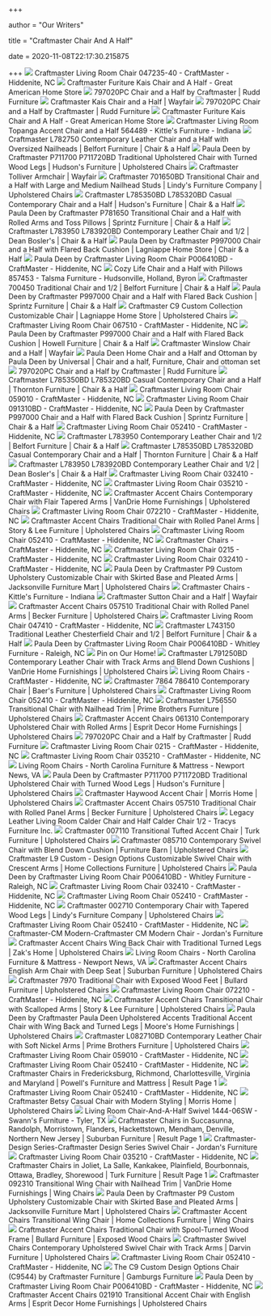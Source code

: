 +++
        
author = "Our Writers"
        
title = "Craftmaster Chair And A Half"
        
date = 2020-11-08T22:17:30.215875
        
+++
[ ![](https://images2.imgix.net/p4dbimg/134/images/047235.jpg?trim=color&trimcolor=FFFFFF&trimtol=5&w=1024&h=768&fm=pjpg&auto=format)](https://images2.imgix.net/p4dbimg/134/images/047235.jpg?trim=color&trimcolor=FFFFFF&trimtol=5&w=1024&h=768&fm=pjpg&auto=format) Craftmaster Living Room Chair 047235-40 - CraftMaster - Hiddenite, NC
[ ![](https://www.greatamericanhomestore.com/uploads/products/Kias%20Chair%20WEB.jpg)](https://www.greatamericanhomestore.com/uploads/products/Kias%20Chair%20WEB.jpg) Craftmaster Furiture Kais Chair and A Half - Great American Home Store
[ ![](https://ruddfurniture.com/wp-content/uploads/2019/01/797020-c.jpg)](https://ruddfurniture.com/wp-content/uploads/2019/01/797020-c.jpg) 797020PC Chair and a Half by Craftmaster | Rudd Furniture
[ ![](https://secure.img1-fg.wfcdn.com/im/56547235/resize-h800-w800%5Ecompr-r85/9340/93405199/Kais+Chair+and+a+Half.jpg)](https://secure.img1-fg.wfcdn.com/im/56547235/resize-h800-w800%5Ecompr-r85/9340/93405199/Kais+Chair+and+a+Half.jpg) Craftmaster Kais Chair and a Half | Wayfair
[ ![](https://ruddfurniture.com/wp-content/uploads/2019/01/797020-a.jpg)](https://ruddfurniture.com/wp-content/uploads/2019/01/797020-a.jpg) 797020PC Chair and a Half by Craftmaster | Rudd Furniture
[ ![](https://www.greatamericanhomestore.com/uploads/products/Kias%20GRP%20Image.jpg)](https://www.greatamericanhomestore.com/uploads/products/Kias%20GRP%20Image.jpg) Craftmaster Furiture Kais Chair and A Half - Great American Home Store
[ ![](https://images2.imgix.net/p4dbimg/p83/images/785320bd.jpg?fit=fill&trim=color&trimcolor=FFFFFF&trimtol=5&bg=FFFFFF&w=384&h=288&fm=pjpg&auto=format)](https://images2.imgix.net/p4dbimg/p83/images/785320bd.jpg?fit=fill&trim=color&trimcolor=FFFFFF&trimtol=5&bg=FFFFFF&w=384&h=288&fm=pjpg&auto=format) Craftmaster Living Room Topanga Accent Chair and a Half 564489 - Kittle's  Furniture - Indiana
[ ![](https://imageresizer.furnituredealer.net/img/remote/images.furnituredealer.net/img/products%2Fcraftmaster%2Fcolor%2Fl782650-l782750_l782720bd-winslow-08-b1.jpg?width=878&height=600&scale=both&trim.threshold=80)](https://imageresizer.furnituredealer.net/img/remote/images.furnituredealer.net/img/products%2Fcraftmaster%2Fcolor%2Fl782650-l782750_l782720bd-winslow-08-b1.jpg?width=878&height=600&scale=both&trim.threshold=80) Craftmaster L782750 Contemporary Leather Chair and a Half with Oversized  Nailheads | Belfort Furniture | Chair & a Half
[ ![](https://images.furnituredealer.net/img/products%2Fpaula_deen_by_craftmaster%2Fcolor%2Fp711700_p711720bd-b0.jpg)](https://images.furnituredealer.net/img/products%2Fpaula_deen_by_craftmaster%2Fcolor%2Fp711700_p711720bd-b0.jpg) Paula Deen by Craftmaster P711700 P711720BD Traditional Upholstered Chair  with Turned Wood Legs | Hudson's Furniture | Upholstered Chairs
[ ![](https://secure.img1-fg.wfcdn.com/im/01828648/compr-r85/6448/64486156/tolliver-armchair.jpg)](https://secure.img1-fg.wfcdn.com/im/01828648/compr-r85/6448/64486156/tolliver-armchair.jpg) Craftmaster Tolliver Armchair | Wayfair
[ ![](https://imageresizer.furnituredealer.net/img/remote/images.furnituredealer.net/img/products%2Fcraftmaster%2Fcolor%2F701650_701620-adam-41-b1.jpg?width=878&height=600&scale=both&trim.threshold=80)](https://imageresizer.furnituredealer.net/img/remote/images.furnituredealer.net/img/products%2Fcraftmaster%2Fcolor%2F701650_701620-adam-41-b1.jpg?width=878&height=600&scale=both&trim.threshold=80) Craftmaster 701650BD Transitional Chair and a Half with Large and Medium  Nailhead Studs | Lindy's Furniture Company | Upholstered Chairs
[ ![](https://imageresizer.furnituredealer.net/img/remote/images.furnituredealer.net/img/products%2Fcraftmaster%2Fcolor%2Fl785350bd_l785320bd-arlo-41-b1.jpg?width=878&height=600&scale=both&trim.threshold=80)](https://imageresizer.furnituredealer.net/img/remote/images.furnituredealer.net/img/products%2Fcraftmaster%2Fcolor%2Fl785350bd_l785320bd-arlo-41-b1.jpg?width=878&height=600&scale=both&trim.threshold=80) Craftmaster L785350BD L785320BD Casual Contemporary Chair and a Half |  Hudson's Furniture | Chair & a Half
[ ![](https://images.furnituredealer.net/img/products%2Fpaula_deen_by_craftmaster%2Fcolor%2Fp781650_p781620bd-terrell-22-b1.jpg)](https://images.furnituredealer.net/img/products%2Fpaula_deen_by_craftmaster%2Fcolor%2Fp781650_p781620bd-terrell-22-b1.jpg) Paula Deen by Craftmaster P781650 Transitional Chair and a Half with Rolled  Arms and Toss Pillows | Sprintz Furniture | Chair & a Half
[ ![](https://imageresizer.furnituredealer.net/img/remote/images.furnituredealer.net/img/products%2Fcraftmaster%2Fcolor%2Fl783950_l783920bd-heroes-31-b5.jpg?width=1024&height=768&scale=both&trim.threshold=50&trim.percentpadding=10)](https://imageresizer.furnituredealer.net/img/remote/images.furnituredealer.net/img/products%2Fcraftmaster%2Fcolor%2Fl783950_l783920bd-heroes-31-b5.jpg?width=1024&height=768&scale=both&trim.threshold=50&trim.percentpadding=10) Craftmaster L783950 L783920BD Contemporary Leather Chair and 1/2 | Dean  Bosler's | Chair & a Half
[ ![](https://imageresizer.furnituredealer.net/img/remote/images.furnituredealer.net/img/products%2Fpaula_deen_by_craftmaster%2Fcolor%2Fp997000_p997020bd-decree-26-b0.jpg?width=878&height=600&scale=both&trim.threshold=80)](https://imageresizer.furnituredealer.net/img/remote/images.furnituredealer.net/img/products%2Fpaula_deen_by_craftmaster%2Fcolor%2Fp997000_p997020bd-decree-26-b0.jpg?width=878&height=600&scale=both&trim.threshold=80) Paula Deen by Craftmaster P997000 Chair and a Half with Flared Back Cushion  | Lagniappe Home Store | Chair & a Half
[ ![](https://images2.imgix.net/p4dbimg/1196/images/p006410bd_dimension_22_angle.jpg?fit=fill&trim=color&trimcolor=FFFFFF&trimtol=5&bg=FFFFFF&w=384&h=288&fm=pjpg&auto=format)](https://images2.imgix.net/p4dbimg/1196/images/p006410bd_dimension_22_angle.jpg?fit=fill&trim=color&trimcolor=FFFFFF&trimtol=5&bg=FFFFFF&w=384&h=288&fm=pjpg&auto=format) Paula Deen by Craftmaster Living Room Chair P006410BD - CraftMaster -  Hiddenite, NC
[ ![](https://images2.imgix.net/p4dbimg/p20/images/797020pc_kais_41.jpg?trim=color&trimcolor=FFFFFF&trimtol=5&w=1024&h=768&fm=pjpg&auto=format)](https://images2.imgix.net/p4dbimg/p20/images/797020pc_kais_41.jpg?trim=color&trimcolor=FFFFFF&trimtol=5&w=1024&h=768&fm=pjpg&auto=format) Cozy Life Chair and a Half with Pillows 857453 - Talsma Furniture -  Hudsonville, Holland, Byron
[ ![](https://imageresizer.furnituredealer.net/img/remote/images.furnituredealer.net/img/products%2Fcraftmaster%2Fcolor%2F700450_700420-tolliver-21-b1.jpg?width=878&height=600&scale=both&trim.threshold=80)](https://imageresizer.furnituredealer.net/img/remote/images.furnituredealer.net/img/products%2Fcraftmaster%2Fcolor%2F700450_700420-tolliver-21-b1.jpg?width=878&height=600&scale=both&trim.threshold=80) Craftmaster 700450 Traditional Chair and 1/2 | Belfort Furniture | Chair &  a Half
[ ![](https://imageresizer.furnituredealer.net/img/remote/images.furnituredealer.net/img/products%2Fpaula_deen_by_craftmaster%2Fcolor%2Fp997000_p997020bd-chalkline-21-b0.jpg?width=878&height=600&scale=both&trim.threshold=80)](https://imageresizer.furnituredealer.net/img/remote/images.furnituredealer.net/img/products%2Fpaula_deen_by_craftmaster%2Fcolor%2Fp997000_p997020bd-chalkline-21-b0.jpg?width=878&height=600&scale=both&trim.threshold=80) Paula Deen by Craftmaster P997000 Chair and a Half with Flared Back Cushion  | Sprintz Furniture | Chair & a Half
[ ![](https://images.furnituredealer.net/img/products%2Fcraftmaster%2Fcolor%2Fc9%20custom%20collection_c962510-tebo-10-m1.jpg)](https://images.furnituredealer.net/img/products%2Fcraftmaster%2Fcolor%2Fc9%20custom%20collection_c962510-tebo-10-m1.jpg) Craftmaster C9 Custom Collection Customizable Chair | Lagniappe Home Store  | Upholstered Chairs
[ ![](https://images2.imgix.net/p4dbimg/134/images/067510.jpg?trim=color&trimcolor=FFFFFF&trimtol=5&w=1024&h=768&fm=pjpg&auto=format)](https://images2.imgix.net/p4dbimg/134/images/067510.jpg?trim=color&trimcolor=FFFFFF&trimtol=5&w=1024&h=768&fm=pjpg&auto=format) Craftmaster Living Room Chair 067510 - CraftMaster - Hiddenite, NC
[ ![](https://imageresizer.furnituredealer.net/img/remote/images.furnituredealer.net/img/products%2Fpaula_deen_by_craftmaster%2Fcolor%2Fp997000_p997020bd-decree-26-b2.jpg?width=1024&height=768&scale=both&trim.threshold=50&trim.percentpadding=10)](https://imageresizer.furnituredealer.net/img/remote/images.furnituredealer.net/img/products%2Fpaula_deen_by_craftmaster%2Fcolor%2Fp997000_p997020bd-decree-26-b2.jpg?width=1024&height=768&scale=both&trim.threshold=50&trim.percentpadding=10) Paula Deen by Craftmaster P997000 Chair and a Half with Flared Back Cushion  | Howell Furniture | Chair & a Half
[ ![](https://secure.img1-fg.wfcdn.com/im/05527053/resize-h600-w600%5Ecompr-r85/8834/88345341/Winslow+Chair+and+a+Half.jpg)](https://secure.img1-fg.wfcdn.com/im/05527053/resize-h600-w600%5Ecompr-r85/8834/88345341/Winslow+Chair+and+a+Half.jpg) Craftmaster Winslow Chair and a Half | Wayfair
[ ![](https://i.pinimg.com/originals/f7/43/c0/f743c00a25ae37a0bd5e943f83d8e6ba.jpg)](https://i.pinimg.com/originals/f7/43/c0/f743c00a25ae37a0bd5e943f83d8e6ba.jpg) Paula Deen Home Chair and a Half and Ottoman by Paula Deen by Universal |  Chair and a half, Furniture, Chair and ottoman set
[ ![](https://ruddfurniture.com/wp-content/uploads/2019/01/797020-back.jpg)](https://ruddfurniture.com/wp-content/uploads/2019/01/797020-back.jpg) 797020PC Chair and a Half by Craftmaster | Rudd Furniture
[ ![](https://imageresizer.furnituredealer.net/img/remote/images.furnituredealer.net/img/products%2Fcraftmaster%2Fcolor%2Fl785350bd_l785320bd-arlo-41-b3.jpg?width=1024&height=768&scale=both&trim.threshold=50&trim.percentpadding=10)](https://imageresizer.furnituredealer.net/img/remote/images.furnituredealer.net/img/products%2Fcraftmaster%2Fcolor%2Fl785350bd_l785320bd-arlo-41-b3.jpg?width=1024&height=768&scale=both&trim.threshold=50&trim.percentpadding=10) Craftmaster L785350BD L785320BD Casual Contemporary Chair and a Half |  Thornton Furniture | Chair & a Half
[ ![](https://images2.imgix.net/p4dbimg/134/images/059010.jpg?trim=color&trimcolor=FFFFFF&trimtol=5&w=1024&h=768&fm=pjpg&auto=format)](https://images2.imgix.net/p4dbimg/134/images/059010.jpg?trim=color&trimcolor=FFFFFF&trimtol=5&w=1024&h=768&fm=pjpg&auto=format) Craftmaster Living Room Chair 059010 - CraftMaster - Hiddenite, NC
[ ![](https://images2.imgix.net/p4dbimg/134/images/091310bd.jpg?trim=color&trimcolor=FFFFFF&trimtol=5&w=1024&h=768&fm=pjpg&auto=format)](https://images2.imgix.net/p4dbimg/134/images/091310bd.jpg?trim=color&trimcolor=FFFFFF&trimtol=5&w=1024&h=768&fm=pjpg&auto=format) Craftmaster Living Room Chair 091310BD - CraftMaster - Hiddenite, NC
[ ![](https://imageresizer.furnituredealer.net/img/remote/images.furnituredealer.net/img/products%2Fpaula_deen_by_craftmaster%2Fcolor%2Fp997000_p997020bd-chalkline-21-b2.jpg?width=878&height=600&scale=both&trim.threshold=80)](https://imageresizer.furnituredealer.net/img/remote/images.furnituredealer.net/img/products%2Fpaula_deen_by_craftmaster%2Fcolor%2Fp997000_p997020bd-chalkline-21-b2.jpg?width=878&height=600&scale=both&trim.threshold=80) Paula Deen by Craftmaster P997000 Chair and a Half with Flared Back Cushion  | Sprintz Furniture | Chair & a Half
[ ![](https://images2.imgix.net/p4dbimg/134/images/052410.jpg?fit=fill&trim=color&trimcolor=FFFFFF&trimtol=5&bg=FFFFFF&w=768&h=576&fm=pjpg&auto=format)](https://images2.imgix.net/p4dbimg/134/images/052410.jpg?fit=fill&trim=color&trimcolor=FFFFFF&trimtol=5&bg=FFFFFF&w=768&h=576&fm=pjpg&auto=format) Craftmaster Living Room Chair 052410 - CraftMaster - Hiddenite, NC
[ ![](https://imageresizer.furnituredealer.net/img/remote/images.furnituredealer.net/img/products%2Fcraftmaster%2Fcolor%2Fl783950_l783920bd-heroes-41-b1.jpg?width=878&height=600&scale=both&trim.threshold=80)](https://imageresizer.furnituredealer.net/img/remote/images.furnituredealer.net/img/products%2Fcraftmaster%2Fcolor%2Fl783950_l783920bd-heroes-41-b1.jpg?width=878&height=600&scale=both&trim.threshold=80) Craftmaster L783950 Contemporary Leather Chair and 1/2 | Belfort Furniture  | Chair & a Half
[ ![](https://images.furnituredealer.net/img/products%2Fcraftmaster%2Fcolor%2Fl785350bd_l785320bd-arlo-41-b1.jpg)](https://images.furnituredealer.net/img/products%2Fcraftmaster%2Fcolor%2Fl785350bd_l785320bd-arlo-41-b1.jpg) Craftmaster L785350BD L785320BD Casual Contemporary Chair and a Half |  Thornton Furniture | Chair & a Half
[ ![](https://imageresizer.furnituredealer.net/img/remote/images.furnituredealer.net/img/products%2Fcraftmaster%2Fcolor%2Fl783950_l783920bd-heroes-31-b3.jpg?width=1024&height=768&scale=both&trim.threshold=50&trim.percentpadding=10)](https://imageresizer.furnituredealer.net/img/remote/images.furnituredealer.net/img/products%2Fcraftmaster%2Fcolor%2Fl783950_l783920bd-heroes-31-b3.jpg?width=1024&height=768&scale=both&trim.threshold=50&trim.percentpadding=10) Craftmaster L783950 L783920BD Contemporary Leather Chair and 1/2 | Dean  Bosler's | Chair & a Half
[ ![](https://images2.imgix.net/p4dbimg/134/images/032410_omni_10_angle.jpg?fit=fill&trim=color&trimcolor=FFFFFF&trimtol=5&bg=FFFFFF&w=768&h=576&fm=pjpg&auto=format)](https://images2.imgix.net/p4dbimg/134/images/032410_omni_10_angle.jpg?fit=fill&trim=color&trimcolor=FFFFFF&trimtol=5&bg=FFFFFF&w=768&h=576&fm=pjpg&auto=format) Craftmaster Living Room Chair 032410 - CraftMaster - Hiddenite, NC
[ ![](https://images2.imgix.net/p4dbimg/134/images/035210.jpg?fit=fill&trim=color&trimcolor=FFFFFF&trimtol=5&bg=FFFFFF&w=768&h=576&fm=pjpg&auto=format)](https://images2.imgix.net/p4dbimg/134/images/035210.jpg?fit=fill&trim=color&trimcolor=FFFFFF&trimtol=5&bg=FFFFFF&w=768&h=576&fm=pjpg&auto=format) Craftmaster Living Room Chair 035210 - CraftMaster - Hiddenite, NC
[ ![](https://images.furnituredealer.net/img/products%2Fcraftmaster%2Fcolor%2Fcraftmaster%20accent%20chairs_034710-beachbum%2021-b1.jpg)](https://images.furnituredealer.net/img/products%2Fcraftmaster%2Fcolor%2Fcraftmaster%20accent%20chairs_034710-beachbum%2021-b1.jpg) Craftmaster Accent Chairs Contemporary Chair with Flair Tapered Arms |  VanDrie Home Furnishings | Upholstered Chairs
[ ![](https://images2.imgix.net/p4dbimg/134/images/072210.jpg?trim=color&trimcolor=FFFFFF&trimtol=5&w=1024&h=768&fm=pjpg&auto=format)](https://images2.imgix.net/p4dbimg/134/images/072210.jpg?trim=color&trimcolor=FFFFFF&trimtol=5&w=1024&h=768&fm=pjpg&auto=format) Craftmaster Living Room Chair 072210 - CraftMaster - Hiddenite, NC
[ ![](https://imageresizer.furnituredealer.net/img/remote/images.furnituredealer.net/img/products%2Fcraftmaster%2Fcolor%2Fcraftmaster%20accent%20chairs_057510-kazakstan-21-b1.jpg?width=878&height=600&scale=both&trim.threshold=80)](https://imageresizer.furnituredealer.net/img/remote/images.furnituredealer.net/img/products%2Fcraftmaster%2Fcolor%2Fcraftmaster%20accent%20chairs_057510-kazakstan-21-b1.jpg?width=878&height=600&scale=both&trim.threshold=80) Craftmaster Accent Chairs Traditional Chair with Rolled Panel Arms | Story  & Lee Furniture | Upholstered Chairs
[ ![](https://images2.imgix.net/p4dbimg/134/images/052410.jpg?trim=color&trimcolor=FFFFFF&trimtol=5&w=1024&h=768&fm=pjpg&auto=format)](https://images2.imgix.net/p4dbimg/134/images/052410.jpg?trim=color&trimcolor=FFFFFF&trimtol=5&w=1024&h=768&fm=pjpg&auto=format) Craftmaster Living Room Chair 052410 - CraftMaster - Hiddenite, NC
[ ![](https://images2.imgix.net/p4dbimg/clients/801/images/005010sc.jpg?fit=fill&trim=color&trimcolor=FFFFFF&trimtol=5&bg=FFFFFF&w=384&h=288&fm=pjpg&auto=format)](https://images2.imgix.net/p4dbimg/clients/801/images/005010sc.jpg?fit=fill&trim=color&trimcolor=FFFFFF&trimtol=5&bg=FFFFFF&w=384&h=288&fm=pjpg&auto=format) Craftmaster Chairs - CraftMaster - Hiddenite, NC
[ ![](https://images2.imgix.net/p4dbimg/134/images/0215.jpg?trim=color&trimcolor=FFFFFF&trimtol=5&w=1024&h=768&fm=pjpg&auto=format)](https://images2.imgix.net/p4dbimg/134/images/0215.jpg?trim=color&trimcolor=FFFFFF&trimtol=5&w=1024&h=768&fm=pjpg&auto=format) Craftmaster Living Room Chair 0215 - CraftMaster - Hiddenite, NC
[ ![](https://images2.imgix.net/p4dbimg/134/images/032410_omni_10_angle.jpg?trim=color&trimcolor=FFFFFF&trimtol=5&w=1024&h=768&fm=pjpg&auto=format)](https://images2.imgix.net/p4dbimg/134/images/032410_omni_10_angle.jpg?trim=color&trimcolor=FFFFFF&trimtol=5&w=1024&h=768&fm=pjpg&auto=format) Craftmaster Living Room Chair 032410 - CraftMaster - Hiddenite, NC
[ ![](https://imageresizer.furnituredealer.net/img/remote/images.furnituredealer.net/img/products%2Fpaula_deen_by_craftmaster%2Fcolor%2Fp9%20custom%20upholstery_p932110bd-b0.jpg?width=878&height=600&scale=both&trim.threshold=80)](https://imageresizer.furnituredealer.net/img/remote/images.furnituredealer.net/img/products%2Fpaula_deen_by_craftmaster%2Fcolor%2Fp9%20custom%20upholstery_p932110bd-b0.jpg?width=878&height=600&scale=both&trim.threshold=80) Paula Deen by Craftmaster P9 Custom Upholstery Customizable Chair with  Skirted Base and Pleated Arms | Jacksonville Furniture Mart | Upholstered  Chairs
[ ![](https://images2.imgix.net/p4dbimg/p83/images/005010sc.jpg?fit=fill&trim=color&trimcolor=FFFFFF&trimtol=5&bg=FFFFFF&w=384&h=288&fm=pjpg&auto=format)](https://images2.imgix.net/p4dbimg/p83/images/005010sc.jpg?fit=fill&trim=color&trimcolor=FFFFFF&trimtol=5&bg=FFFFFF&w=384&h=288&fm=pjpg&auto=format) Craftmaster Chairs - Kittle's Furniture - Indiana
[ ![](https://secure.img1-fg.wfcdn.com/im/50351372/resize-h800-w800%5Ecompr-r85/1239/123997217/Sutton+Chair+and+a+Half.jpg)](https://secure.img1-fg.wfcdn.com/im/50351372/resize-h800-w800%5Ecompr-r85/1239/123997217/Sutton+Chair+and+a+Half.jpg) Craftmaster Sutton Chair and a Half | Wayfair
[ ![](https://images.furnituredealer.net/img/products%2Fcraftmaster%2Fcolor%2Fcraftmaster%20accent%20chairs_057510-yarkland-23-b1.jpg)](https://images.furnituredealer.net/img/products%2Fcraftmaster%2Fcolor%2Fcraftmaster%20accent%20chairs_057510-yarkland-23-b1.jpg) Craftmaster Accent Chairs 057510 Traditional Chair with Rolled Panel Arms |  Becker Furniture | Upholstered Chairs
[ ![](https://images2.imgix.net/p4dbimg/134/images/047410.jpg?fit=fill&trim=color&trimcolor=FFFFFF&trimtol=5&bg=FFFFFF&w=768&h=576&fm=pjpg&auto=format)](https://images2.imgix.net/p4dbimg/134/images/047410.jpg?fit=fill&trim=color&trimcolor=FFFFFF&trimtol=5&bg=FFFFFF&w=768&h=576&fm=pjpg&auto=format) Craftmaster Living Room Chair 047410 - CraftMaster - Hiddenite, NC
[ ![](https://imageresizer.furnituredealer.net/img/remote/images.furnituredealer.net/img/products%2Fcraftmaster%2Fcolor%2Fl743150-l743350_l743120bd-winslow-09-b1.jpg?width=878&height=600&scale=both&trim.threshold=80)](https://imageresizer.furnituredealer.net/img/remote/images.furnituredealer.net/img/products%2Fcraftmaster%2Fcolor%2Fl743150-l743350_l743120bd-winslow-09-b1.jpg?width=878&height=600&scale=both&trim.threshold=80) Craftmaster L743150 Traditional Leather Chesterfield Chair and 1/2 |  Belfort Furniture | Chair & a Half
[ ![](https://images2.imgix.net/p4dbimg/1196/images/p006410bd_dimension_22.jpg?trim=color&trimcolor=FFFFFF&trimtol=5&dl=P006410BD.jpg&fm=jpg&auto=format)](https://images2.imgix.net/p4dbimg/1196/images/p006410bd_dimension_22.jpg?trim=color&trimcolor=FFFFFF&trimtol=5&dl=P006410BD.jpg&fm=jpg&auto=format) Paula Deen by Craftmaster Living Room Chair P006410BD - Whitley Furniture -  Raleigh, NC
[ ![](https://i.pinimg.com/originals/28/a6/4f/28a64fd1eab5832cd7b01802ce435075.jpg)](https://i.pinimg.com/originals/28/a6/4f/28a64fd1eab5832cd7b01802ce435075.jpg) Pin on Our Home!
[ ![](https://images.furnituredealer.net/img/products%2Fcraftmaster%2Fcolor%2Fl791250bd--1782018205_l791210bd%20%20%20%20%20%20-b1.jpg)](https://images.furnituredealer.net/img/products%2Fcraftmaster%2Fcolor%2Fl791250bd--1782018205_l791210bd%20%20%20%20%20%20-b1.jpg) Craftmaster L791250BD Contemporary Leather Chair with Track Arms and Blend  Down Cushions | VanDrie Home Furnishings | Upholstered Chairs
[ ![](https://images2.imgix.net/p4dbimg/134/images/004910sg.jpg?fit=fill&trim=color&trimcolor=FFFFFF&trimtol=5&bg=FFFFFF&w=384&h=288&fm=pjpg&auto=format)](https://images2.imgix.net/p4dbimg/134/images/004910sg.jpg?fit=fill&trim=color&trimcolor=FFFFFF&trimtol=5&bg=FFFFFF&w=384&h=288&fm=pjpg&auto=format) Living Room Chairs - CraftMaster - Hiddenite, NC
[ ![](https://imageresizer.furnituredealer.net/img/remote/images.furnituredealer.net/img/products%2Fcraftmaster%2Fcolor%2F786400_786410-evergreen-09-b0.jpg?width=878&height=600&scale=both&trim.threshold=80)](https://imageresizer.furnituredealer.net/img/remote/images.furnituredealer.net/img/products%2Fcraftmaster%2Fcolor%2F786400_786410-evergreen-09-b0.jpg?width=878&height=600&scale=both&trim.threshold=80) Craftmaster 7864 786410 Contemporary Chair | Baer's Furniture | Upholstered  Chairs
[ ![](https://images2.imgix.net/p4dbimg/134/images/052410_fleek_31_angle.jpg?trim=color&trimcolor=FFFFFF&trimtol=5&w=1024&h=768&fm=pjpg&auto=format)](https://images2.imgix.net/p4dbimg/134/images/052410_fleek_31_angle.jpg?trim=color&trimcolor=FFFFFF&trimtol=5&w=1024&h=768&fm=pjpg&auto=format) Craftmaster Living Room Chair 052410 - CraftMaster - Hiddenite, NC
[ ![](https://images.furnituredealer.net/img/products%2Fcraftmaster%2Fcolor%2Fl756550_l756510bd-copola-23-b1.jpg)](https://images.furnituredealer.net/img/products%2Fcraftmaster%2Fcolor%2Fl756550_l756510bd-copola-23-b1.jpg) Craftmaster L756550 Transitional Chair with Nailhead Trim | Prime Brothers  Furniture | Upholstered Chairs
[ ![](https://imageresizer.furnituredealer.net/img/remote/images.furnituredealer.net/img/products%2Fcraftmaster%2Fcolor%2Fcraftmaster%20accent%20chairs_061310-red%20robin-26-b0.jpg?width=878&height=600&scale=both&trim.threshold=80)](https://imageresizer.furnituredealer.net/img/remote/images.furnituredealer.net/img/products%2Fcraftmaster%2Fcolor%2Fcraftmaster%20accent%20chairs_061310-red%20robin-26-b0.jpg?width=878&height=600&scale=both&trim.threshold=80) Craftmaster Accent Chairs 061310 Contemporary Upholstered Chair with Rolled  Arms | Esprit Decor Home Furnishings | Upholstered Chairs
[ ![](https://ruddfurniture.com/wp-content/uploads/2019/01/Tolliver-Chair.jpg)](https://ruddfurniture.com/wp-content/uploads/2019/01/Tolliver-Chair.jpg) 797020PC Chair and a Half by Craftmaster | Rudd Furniture
[ ![](https://images2.imgix.net/p4dbimg/134/images/0215_taj_mahal_31.jpg?trim=color&trimcolor=FFFFFF&trimtol=5&w=1024&h=768&fm=pjpg&auto=format)](https://images2.imgix.net/p4dbimg/134/images/0215_taj_mahal_31.jpg?trim=color&trimcolor=FFFFFF&trimtol=5&w=1024&h=768&fm=pjpg&auto=format) Craftmaster Living Room Chair 0215 - CraftMaster - Hiddenite, NC
[ ![](https://images2.imgix.net/p4dbimg/134/images/035210_bahiti_41.jpg?trim=color&trimcolor=FFFFFF&trimtol=5&w=1024&h=768&fm=pjpg&auto=format)](https://images2.imgix.net/p4dbimg/134/images/035210_bahiti_41.jpg?trim=color&trimcolor=FFFFFF&trimtol=5&w=1024&h=768&fm=pjpg&auto=format) Craftmaster Living Room Chair 035210 - CraftMaster - Hiddenite, NC
[ ![](https://images2.imgix.net/p4dbimg/134/images/002910bd.jpg?fit=fill&trim=color&trimcolor=FFFFFF&trimtol=5&bg=FFFFFF&w=384&h=288&fm=pjpg&auto=format)](https://images2.imgix.net/p4dbimg/134/images/002910bd.jpg?fit=fill&trim=color&trimcolor=FFFFFF&trimtol=5&bg=FFFFFF&w=384&h=288&fm=pjpg&auto=format) Living Room Chairs - North Carolina Furniture & Mattress - Newport News, VA
[ ![](https://imageresizer.furnituredealer.net/img/remote/images.furnituredealer.net/img/products%2Fpaula_deen_by_craftmaster%2Fcolor%2Fp711700_p711720bd-b0.jpg?width=878&height=600&scale=both&trim.threshold=80)](https://imageresizer.furnituredealer.net/img/remote/images.furnituredealer.net/img/products%2Fpaula_deen_by_craftmaster%2Fcolor%2Fp711700_p711720bd-b0.jpg?width=878&height=600&scale=both&trim.threshold=80) Paula Deen by Craftmaster P711700 P711720BD Traditional Upholstered Chair  with Turned Wood Legs | Hudson's Furniture | Upholstered Chairs
[ ![](https://imageresizer.furnituredealer.net/img/remote/images.furnituredealer.net/img/products%2Fcraftmaster%2Fcolor%2Fhaywood%20-_337511005-bl9pbxe03uea6hdp9yfosvg.jpg?width=878&height=600&scale=both&trim.threshold=80)](https://imageresizer.furnituredealer.net/img/remote/images.furnituredealer.net/img/products%2Fcraftmaster%2Fcolor%2Fhaywood%20-_337511005-bl9pbxe03uea6hdp9yfosvg.jpg?width=878&height=600&scale=both&trim.threshold=80) Craftmaster Haywood Accent Chair | Morris Home | Upholstered Chairs
[ ![](https://images.furnituredealer.net/img/products%2Fcraftmaster%2Fcolor%2Fcraftmaster%20accent%20chairs_057510-bennington-23-b5.jpg)](https://images.furnituredealer.net/img/products%2Fcraftmaster%2Fcolor%2Fcraftmaster%20accent%20chairs_057510-bennington-23-b5.jpg) Craftmaster Accent Chairs 057510 Traditional Chair with Rolled Panel Arms |  Becker Furniture | Upholstered Chairs
[ ![](https://images2.imgix.net/p4dbimg/1008/images/calder_chair.jpg?trim=color&trimcolor=FFFFFF&trimtol=5&w=1024&h=768&fm=pjpg&auto=format)](https://images2.imgix.net/p4dbimg/1008/images/calder_chair.jpg?trim=color&trimcolor=FFFFFF&trimtol=5&w=1024&h=768&fm=pjpg&auto=format) Legacy Leather Living Room Calder Chair and Half Calder Chair 1/2 - Tracys  Furniture Inc.
[ ![](https://images.furnituredealer.net/img/products%2Fcraftmaster%2Fcolor%2F007110_007110-bespoke-10-b1.jpg)](https://images.furnituredealer.net/img/products%2Fcraftmaster%2Fcolor%2F007110_007110-bespoke-10-b1.jpg) Craftmaster 007110 Transitional Tufted Accent Chair | Turk Furniture |  Upholstered Chairs
[ ![](https://images.furnituredealer.net/img/products%2Fcraftmaster%2Fcolor%2F085710_085710bdsc-zulu-45-b1.jpg)](https://images.furnituredealer.net/img/products%2Fcraftmaster%2Fcolor%2F085710_085710bdsc-zulu-45-b1.jpg) Craftmaster 085710 Contemporary Swivel Chair with Blend Down Cushion |  Furniture Barn | Upholstered Chairs
[ ![](https://imageresizer.furnituredealer.net/img/remote/images.furnituredealer.net/img/products%2Fcraftmaster%2Fcolor%2Fl9%20custom%20-%20design%20options_l943110sc-winslow-41-b1.jpg?width=878&height=600&scale=both&trim.threshold=80)](https://imageresizer.furnituredealer.net/img/remote/images.furnituredealer.net/img/products%2Fcraftmaster%2Fcolor%2Fl9%20custom%20-%20design%20options_l943110sc-winslow-41-b1.jpg?width=878&height=600&scale=both&trim.threshold=80) Craftmaster L9 Custom - Design Options Customizable Swivel Chair with  Crescent Arms | Home Collections Furniture | Upholstered Chairs
[ ![](https://images2.imgix.net/p4dbimg/1196/images/p006410bd_dimension_22_side.jpg?trim=color&trimcolor=FFFFFF&trimtol=5&dl=P006410BD.jpg&fm=jpg&auto=format)](https://images2.imgix.net/p4dbimg/1196/images/p006410bd_dimension_22_side.jpg?trim=color&trimcolor=FFFFFF&trimtol=5&dl=P006410BD.jpg&fm=jpg&auto=format) Paula Deen by Craftmaster Living Room Chair P006410BD - Whitley Furniture -  Raleigh, NC
[ ![](https://images2.imgix.net/p4dbimg/134/images/032410_omni_10.jpg?trim=color&trimcolor=FFFFFF&trimtol=5&w=1024&h=768&fm=pjpg&auto=format)](https://images2.imgix.net/p4dbimg/134/images/032410_omni_10.jpg?trim=color&trimcolor=FFFFFF&trimtol=5&w=1024&h=768&fm=pjpg&auto=format) Craftmaster Living Room Chair 032410 - CraftMaster - Hiddenite, NC
[ ![](https://images2.imgix.net/p4dbimg/134/images/052410_fleek_31_back.jpg?trim=color&trimcolor=FFFFFF&trimtol=5&w=1024&h=768&fm=pjpg&auto=format)](https://images2.imgix.net/p4dbimg/134/images/052410_fleek_31_back.jpg?trim=color&trimcolor=FFFFFF&trimtol=5&w=1024&h=768&fm=pjpg&auto=format) Craftmaster Living Room Chair 052410 - CraftMaster - Hiddenite, NC
[ ![](https://images.furnituredealer.net/img/products%2Fcraftmaster%2Fcolor%2F002710_002710-bespoke-10-b1.jpg)](https://images.furnituredealer.net/img/products%2Fcraftmaster%2Fcolor%2F002710_002710-bespoke-10-b1.jpg) Craftmaster 002710 Contemporary Chair with Tapered Wood Legs | Lindy's  Furniture Company | Upholstered Chairs
[ ![](https://images2.imgix.net/p4dbimg/134/images/052410_fleek_31.jpg?trim=color&trimcolor=FFFFFF&trimtol=5&w=1024&h=768&fm=pjpg&auto=format)](https://images2.imgix.net/p4dbimg/134/images/052410_fleek_31.jpg?trim=color&trimcolor=FFFFFF&trimtol=5&w=1024&h=768&fm=pjpg&auto=format) Craftmaster Living Room Chair 052410 - CraftMaster - Hiddenite, NC
[ ![](https://s7d5.scene7.com/is/image/Jordans/L02185350_00?wid=378&hei=375)](https://s7d5.scene7.com/is/image/Jordans/L02185350_00?wid=378&hei=375) Craftmaster-CM Modern-Craftmaster CM Modern Chair - Jordan's Furniture
[ ![](https://images.furnituredealer.net/img/products%2Fcraftmaster%2Fcolor%2Fcraftmaster%20accent%20chairs_058710-reed-21-b1.jpg)](https://images.furnituredealer.net/img/products%2Fcraftmaster%2Fcolor%2Fcraftmaster%20accent%20chairs_058710-reed-21-b1.jpg) Craftmaster Accent Chairs Wing Back Chair with Traditional Turned Legs |  Zak's Home | Upholstered Chairs
[ ![](https://images2.imgix.net/p4dbimg/134/images/003210bd.jpg?fit=fill&trim=color&trimcolor=FFFFFF&trimtol=5&bg=FFFFFF&w=384&h=288&fm=pjpg&auto=format)](https://images2.imgix.net/p4dbimg/134/images/003210bd.jpg?fit=fill&trim=color&trimcolor=FFFFFF&trimtol=5&bg=FFFFFF&w=384&h=288&fm=pjpg&auto=format) Living Room Chairs - North Carolina Furniture & Mattress - Newport News, VA
[ ![](https://images.furnituredealer.net/img/products%2Fcraftmaster%2Fcolor%2Fcraftmaster%20accent%20chairs_054810-survey-10-b1.jpg)](https://images.furnituredealer.net/img/products%2Fcraftmaster%2Fcolor%2Fcraftmaster%20accent%20chairs_054810-survey-10-b1.jpg) Craftmaster Accent Chairs English Arm Chair with Deep Seat | Suburban  Furniture | Upholstered Chairs
[ ![](https://imageresizer.furnituredealer.net/img/remote/images.furnituredealer.net/img/products%2Fcraftmaster%2Fcolor%2F7970_797020pc-woodburn-10-b0.jpg?width=878&height=600&scale=both&trim.threshold=80)](https://imageresizer.furnituredealer.net/img/remote/images.furnituredealer.net/img/products%2Fcraftmaster%2Fcolor%2F7970_797020pc-woodburn-10-b0.jpg?width=878&height=600&scale=both&trim.threshold=80) Craftmaster 7970 Traditional Chair with Exposed Wood Feet | Bullard  Furniture | Upholstered Chairs
[ ![](https://images2.imgix.net/p4dbimg/134/images/19b_072210.jpg?trim=color&trimcolor=FFFFFF&trimtol=5&w=1024&h=768&fm=pjpg&auto=format)](https://images2.imgix.net/p4dbimg/134/images/19b_072210.jpg?trim=color&trimcolor=FFFFFF&trimtol=5&w=1024&h=768&fm=pjpg&auto=format) Craftmaster Living Room Chair 072210 - CraftMaster - Hiddenite, NC
[ ![](https://imageresizer.furnituredealer.net/img/remote/images.furnituredealer.net/img/products%2Fcraftmaster%2Fcolor%2Fcraftmaster%20accent%20chairs_030810-softy-22-b0.jpg?width=878&height=600&scale=both&trim.threshold=80)](https://imageresizer.furnituredealer.net/img/remote/images.furnituredealer.net/img/products%2Fcraftmaster%2Fcolor%2Fcraftmaster%20accent%20chairs_030810-softy-22-b0.jpg?width=878&height=600&scale=both&trim.threshold=80) Craftmaster Accent Chairs Transitional Chair with Scalloped Arms | Story &  Lee Furniture | Upholstered Chairs
[ ![](https://imageresizer.furnituredealer.net/img/remote/images.furnituredealer.net/img/products%2Fpaula_deen_by_craftmaster%2Fcolor%2Fpaula%20deen%20upholstered%20accents_p034210-diamante-21-b1.jpg?width=878&height=600&scale=both&trim.threshold=80)](https://imageresizer.furnituredealer.net/img/remote/images.furnituredealer.net/img/products%2Fpaula_deen_by_craftmaster%2Fcolor%2Fpaula%20deen%20upholstered%20accents_p034210-diamante-21-b1.jpg?width=878&height=600&scale=both&trim.threshold=80) Paula Deen by Craftmaster Paula Deen Upholstered Accents Traditional Accent  Chair with Wing Back and Turned Legs | Moore's Home Furnishings |  Upholstered Chairs
[ ![](https://imageresizer.furnituredealer.net/img/remote/images.furnituredealer.net/img/products%2Fcraftmaster%2Fcolor%2F082710bd_l082710bd-sutton-41-b1.jpg?width=878&height=600&scale=both&trim.threshold=80)](https://imageresizer.furnituredealer.net/img/remote/images.furnituredealer.net/img/products%2Fcraftmaster%2Fcolor%2F082710bd_l082710bd-sutton-41-b1.jpg?width=878&height=600&scale=both&trim.threshold=80) Craftmaster L082710BD Contemporary Leather Chair with Soft Nickel Arms |  Prime Brothers Furniture | Upholstered Chairs
[ ![](https://images2.imgix.net/p4dbimg/134/images/059010_limbo%2021.jpg?trim=color&trimcolor=FFFFFF&trimtol=5&w=1024&h=768&fm=pjpg&auto=format)](https://images2.imgix.net/p4dbimg/134/images/059010_limbo%2021.jpg?trim=color&trimcolor=FFFFFF&trimtol=5&w=1024&h=768&fm=pjpg&auto=format) Craftmaster Living Room Chair 059010 - CraftMaster - Hiddenite, NC
[ ![](https://images2.imgix.net/p4dbimg/134/images/052410_1.jpg?trim=color&trimcolor=FFFFFF&trimtol=5&w=1024&h=768&fm=pjpg&auto=format)](https://images2.imgix.net/p4dbimg/134/images/052410_1.jpg?trim=color&trimcolor=FFFFFF&trimtol=5&w=1024&h=768&fm=pjpg&auto=format) Craftmaster Living Room Chair 052410 - CraftMaster - Hiddenite, NC
[ ![](https://imageresizer.furnituredealer.net/img/remote/images.furnituredealer.net/img/products%2Fcraftmaster%2Fcolor%2Fswivel%20chairs_055610sg-phoenix-23-b0.jpg?scale=both&w=450&h=450&trim.threshold=80)](https://imageresizer.furnituredealer.net/img/remote/images.furnituredealer.net/img/products%2Fcraftmaster%2Fcolor%2Fswivel%20chairs_055610sg-phoenix-23-b0.jpg?scale=both&w=450&h=450&trim.threshold=80) Craftmaster Chairs in Fredericksburg, Richmond, Charlottesville, Virginia  and Maryland | Powell's Furniture and Mattress | Result Page 1
[ ![](https://images2.imgix.net/p4dbimg/134/images/052410_3.jpg?trim=color&trimcolor=FFFFFF&trimtol=5&w=1024&h=768&fm=pjpg&auto=format)](https://images2.imgix.net/p4dbimg/134/images/052410_3.jpg?trim=color&trimcolor=FFFFFF&trimtol=5&w=1024&h=768&fm=pjpg&auto=format) Craftmaster Living Room Chair 052410 - CraftMaster - Hiddenite, NC
[ ![](https://imageresizer.furnituredealer.net/img/remote/images.furnituredealer.net/img/products%2Fcraftmaster%2Fcolor%2F22%2F72550%20bang_109859249-b.jpg?width=878&height=600&scale=both&trim.threshold=80)](https://imageresizer.furnituredealer.net/img/remote/images.furnituredealer.net/img/products%2Fcraftmaster%2Fcolor%2F22%2F72550%20bang_109859249-b.jpg?width=878&height=600&scale=both&trim.threshold=80) Craftmaster Betsy Casual Chair with Modern Styling | Morris Home |  Upholstered Chairs
[ ![](https://images2.imgix.net/p4dbimg/1126/images/1444-06sw-0419.jpg?trim=color&trimcolor=FFFFFF&trimtol=5&w=1024&h=768&fm=pjpg&auto=format)](https://images2.imgix.net/p4dbimg/1126/images/1444-06sw-0419.jpg?trim=color&trimcolor=FFFFFF&trimtol=5&w=1024&h=768&fm=pjpg&auto=format) Living Room Chair-And-A-Half Swivel 1444-06SW - Swann's Furniture - Tyler,  TX
[ ![](https://imageresizer.furnituredealer.net/img/remote/images.furnituredealer.net/img/products%2Fcraftmaster%2Fcolor%2F725500_725510-sherpa-21-b0.jpg?width=450&height=450&scale=both&trim.threshold=80)](https://imageresizer.furnituredealer.net/img/remote/images.furnituredealer.net/img/products%2Fcraftmaster%2Fcolor%2F725500_725510-sherpa-21-b0.jpg?width=450&height=450&scale=both&trim.threshold=80) Craftmaster Chairs in Succasunna, Randolph, Morristown, Flanders,  Hackettstown, Mendham, Denville, Northern New Jersey | Suburban Furniture |  Result Page 1
[ ![](https://s7d5.scene7.com/is/image/Jordans/LFA991131_00)](https://s7d5.scene7.com/is/image/Jordans/LFA991131_00) Craftmaster-Design Series-Craftmaster Design Series Swivel Chair - Jordan's  Furniture
[ ![](https://images2.imgix.net/p4dbimg/134/images/035210_lowman_45.jpg?trim=color&trimcolor=FFFFFF&trimtol=5&w=1024&h=768&fm=pjpg&auto=format)](https://images2.imgix.net/p4dbimg/134/images/035210_lowman_45.jpg?trim=color&trimcolor=FFFFFF&trimtol=5&w=1024&h=768&fm=pjpg&auto=format) Craftmaster Living Room Chair 035210 - CraftMaster - Hiddenite, NC
[ ![](https://imageresizer.furnituredealer.net/img/remote/images.furnituredealer.net/img/products%2Fcraftmaster%2Fcolor%2Fcraftmaster%20accent%20chairs_0215spirit-22-b1.jpg?width=450&height=450&scale=both&trim.threshold=80)](https://imageresizer.furnituredealer.net/img/remote/images.furnituredealer.net/img/products%2Fcraftmaster%2Fcolor%2Fcraftmaster%20accent%20chairs_0215spirit-22-b1.jpg?width=450&height=450&scale=both&trim.threshold=80) Craftmaster Chairs in Joliet, La Salle, Kankakee, Plainfield, Bourbonnais,  Ottawa, Bradley, Shorewood | Turk Furniture | Result Page 1
[ ![](https://imageresizer.furnituredealer.net/img/remote/images.furnituredealer.net/img/products%2Fcraftmaster%2Fcolor%2F092310_092310-montford-10-b1.jpg?width=878&height=600&scale=both&trim.threshold=80)](https://imageresizer.furnituredealer.net/img/remote/images.furnituredealer.net/img/products%2Fcraftmaster%2Fcolor%2F092310_092310-montford-10-b1.jpg?width=878&height=600&scale=both&trim.threshold=80) Craftmaster 092310 Transitional Wing Chair with Nailhead Trim | VanDrie  Home Furnishings | Wing Chairs
[ ![](https://imageresizer.furnituredealer.net/img/remote/images.furnituredealer.net/img/products%2Fpaula_deen_by_craftmaster%2Fcolor%2Fp9%20custom%20upholstery_p932110bd-b2.jpg?width=878&height=600&scale=both&trim.threshold=80)](https://imageresizer.furnituredealer.net/img/remote/images.furnituredealer.net/img/products%2Fpaula_deen_by_craftmaster%2Fcolor%2Fp9%20custom%20upholstery_p932110bd-b2.jpg?width=878&height=600&scale=both&trim.threshold=80) Paula Deen by Craftmaster P9 Custom Upholstery Customizable Chair with  Skirted Base and Pleated Arms | Jacksonville Furniture Mart | Upholstered  Chairs
[ ![](https://imageresizer.furnituredealer.net/img/remote/images.furnituredealer.net/img/products%2Fcraftmaster%2Fcolor%2Fcraftmaster%20accent%20chairs_035210-fairtrade-26-b3.jpg?width=878&height=600&scale=both&trim.threshold=80)](https://imageresizer.furnituredealer.net/img/remote/images.furnituredealer.net/img/products%2Fcraftmaster%2Fcolor%2Fcraftmaster%20accent%20chairs_035210-fairtrade-26-b3.jpg?width=878&height=600&scale=both&trim.threshold=80) Craftmaster Accent Chairs Transitional Wing Chair | Home Collections  Furniture | Wing Chairs
[ ![](https://imageresizer.furnituredealer.net/img/remote/images.furnituredealer.net/img/products%2Fcraftmaster%2Fcolor%2Fcraftmaster%20accent%20chairs_052410-tommy-21-b1.jpg?width=878&height=600&scale=both&trim.threshold=80)](https://imageresizer.furnituredealer.net/img/remote/images.furnituredealer.net/img/products%2Fcraftmaster%2Fcolor%2Fcraftmaster%20accent%20chairs_052410-tommy-21-b1.jpg?width=878&height=600&scale=both&trim.threshold=80) Craftmaster Accent Chairs Traditional Chair with Spool-Turned Wood Frame |  Bullard Furniture | Exposed Wood Chairs
[ ![](https://imageresizer.furnituredealer.net/img/remote/images.furnituredealer.net/img/products%2Fcraftmaster%2Fcolor%2Fswivel%20chairs_005010sc-turbo-22-b1.jpg?width=878&height=600&scale=both&trim.threshold=80)](https://imageresizer.furnituredealer.net/img/remote/images.furnituredealer.net/img/products%2Fcraftmaster%2Fcolor%2Fswivel%20chairs_005010sc-turbo-22-b1.jpg?width=878&height=600&scale=both&trim.threshold=80) Craftmaster Swivel Chairs Contemporary Upholstered Swivel Chair with Track  Arms | Darvin Furniture | Upholstered Chairs
[ ![](https://images2.imgix.net/p4dbimg/134/images/052400.jpg?trim=color&trimcolor=FFFFFF&trimtol=5&w=1024&h=768&fm=pjpg&auto=format)](https://images2.imgix.net/p4dbimg/134/images/052400.jpg?trim=color&trimcolor=FFFFFF&trimtol=5&w=1024&h=768&fm=pjpg&auto=format) Craftmaster Living Room Chair 052410 - CraftMaster - Hiddenite, NC
[ ![](https://gamburgs.com/wp-content/uploads/2019/10/C9-Custom-C9544RS-Chair.jpg)](https://gamburgs.com/wp-content/uploads/2019/10/C9-Custom-C9544RS-Chair.jpg) The C9 Custom Design Options Chair (C9544) by Craftmaster Furniture |  Gamburgs Furniture
[ ![](https://images2.imgix.net/p4dbimg/1196/images/p006410bd_dimension_22.jpg?fit=fill&trim=color&trimcolor=FFFFFF&trimtol=5&bg=FFFFFF&w=384&h=288&fm=pjpg&auto=format)](https://images2.imgix.net/p4dbimg/1196/images/p006410bd_dimension_22.jpg?fit=fill&trim=color&trimcolor=FFFFFF&trimtol=5&bg=FFFFFF&w=384&h=288&fm=pjpg&auto=format) Paula Deen by Craftmaster Living Room Chair P006410BD - CraftMaster -  Hiddenite, NC
[ ![](https://images.furnituredealer.net/img/products%2Fcraftmaster%2Fcolor%2Fcraftmaster%20accent%20chairs_021910-galilee-09-b0.jpg)](https://images.furnituredealer.net/img/products%2Fcraftmaster%2Fcolor%2Fcraftmaster%20accent%20chairs_021910-galilee-09-b0.jpg) Craftmaster Accent Chairs 021910 Transitional Accent Chair with English  Arms | Esprit Decor Home Furnishings | Upholstered Chairs
